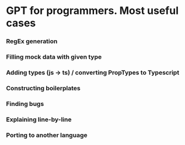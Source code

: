 # GPT for programmers. Most useful cases

### RegEx generation

### Filling mock data with given type

### Adding types (js -> ts) / converting PropTypes to Typescript

### Constructing boilerplates

### Finding bugs

### Explaining line-by-line

### Porting to another language
